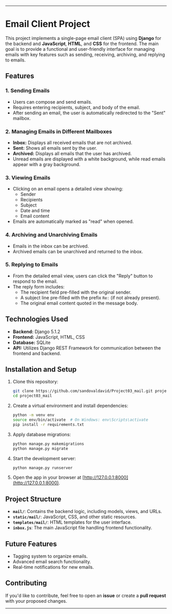 
---
# Email Client Project

This project implements a single-page email client (SPA) using **Django** for the backend and **JavaScript**, **HTML**, and **CSS** for the frontend. The main goal is to provide a functional and user-friendly interface for managing emails with key features such as sending, receiving, archiving, and replying to emails.

## Features

### 1. Sending Emails
- Users can compose and send emails.
- Requires entering recipients, subject, and body of the email.
- After sending an email, the user is automatically redirected to the "Sent" mailbox.

### 2. Managing Emails in Different Mailboxes
- **Inbox:** Displays all received emails that are not archived.
- **Sent:** Shows all emails sent by the user.
- **Archived:** Displays all emails that the user has archived.
- Unread emails are displayed with a white background, while read emails appear with a gray background.

### 3. Viewing Emails
- Clicking on an email opens a detailed view showing:
  - Sender
  - Recipients
  - Subject
  - Date and time
  - Email content
- Emails are automatically marked as "read" when opened.

### 4. Archiving and Unarchiving Emails
- Emails in the inbox can be archived.
- Archived emails can be unarchived and returned to the inbox.

### 5. Replying to Emails
- From the detailed email view, users can click the "Reply" button to respond to the email.
- The reply form includes:
  - The recipient field pre-filled with the original sender.
  - A subject line pre-filled with the prefix `Re:` (if not already present).
  - The original email content quoted in the message body.

## Technologies Used

- **Backend:** Django 5.1.2
- **Frontend:** JavaScript, HTML, CSS
- **Database:** SQLite
- **API:** Utilizes Django REST Framework for communication between the frontend and backend.

## Installation and Setup

1. Clone this repository:
   ```bash
   git clone https://github.com/sandovaldavid/Project03_mail.git project03_mail
   cd project03_mail
   ```

2. Create a virtual environment and install dependencies:
   ```bash
   python -m venv env
   source env/bin/activate  # On Windows: env\Scripts\activate
   pip install -r requirements.txt
   ```

3. Apply database migrations:
   ```bash
   python manage.py makemigrations
   python manage.py migrate
   ```

4. Start the development server:
   ```bash
   python manage.py runserver
   ```

5. Open the app in your browser at [http://127.0.0.1:8000](http://127.0.0.1:8000).

## Project Structure

- **`mail/`**: Contains the backend logic, including models, views, and URLs.
- **`static/mail/`**: JavaScript, CSS, and other static resources.
- **`templates/mail/`**: HTML templates for the user interface.
- **`inbox.js`**: The main JavaScript file handling frontend functionality.

## Future Features
- Tagging system to organize emails.
- Advanced email search functionality.
- Real-time notifications for new emails.

## Contributing
If you'd like to contribute, feel free to open an **issue** or create a **pull request** with your proposed changes.

---